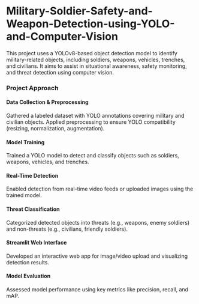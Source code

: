 # Military-Soldier-Safety-and-Weapon-Detection-using-YOLO-and-Computer-Vision

This project uses a YOLOv8-based object detection model to identify military-related objects, including soldiers, weapons, vehicles, trenches, and civilians. It aims to assist in situational awareness, safety monitoring, and threat detection using computer vision.

### Project Approach 
#### Data Collection & Preprocessing
Gathered a labeled dataset with YOLO annotations covering military and civilian objects.
Applied preprocessing to ensure YOLO compatibility (resizing, normalization, augmentation).

#### Model Training
Trained a YOLO model to detect and classify objects such as soldiers, weapons, vehicles, and trenches.

#### Real-Time Detection
Enabled detection from real-time video feeds or uploaded images using the trained model.

#### Threat Classification
Categorized detected objects into threats (e.g., weapons, enemy soldiers) and non-threats (e.g., civilians, friendly soldiers).

#### Streamlit Web Interface
Developed an interactive web app for image/video upload and visualizing detection results.

#### Model Evaluation
Assessed model performance using key metrics like precision, recall, and mAP.
